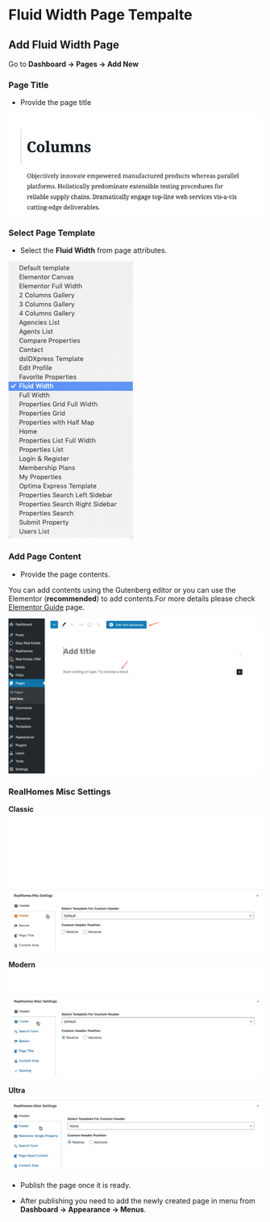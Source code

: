 # Fluid Width Page Tempalte

## **Add Fluid Width Page**

Go to **Dashboard → Pages → Add New**

### **Page Title**

- Provide the page title

![Add Fluid Width Page](images/create-pages/add-full-width-page.png)

### **Select Page Template**

- Select the **Fluid Width** from page attributes.

![Fluid Width Template](images/create-pages/fluid-width-template.png)

### **Add Page Content**

- Provide the page contents.

You can add contents using the Gutenberg editor or you can use the Elementor (**recommended**) to add contents.For more details please check [Elementor Guide](intro-and-installation-elementor.md) page.

![Fluid Width Content](images/create-pages/full-width-content.jpg)

### **RealHomes Misc Settings**

**Classic**
![RealHomes Misc Settings - Classic](images/create-pages/banner-spacing-classic.gif)

**Modern**
![RealHomes Misc Settings - Modern](images/create-pages/modern-banner-spacing-full.gif)

**Ultra**
![RealHomes Misc Settings - Ultra](images/create-pages/ultra-banner-spacing-full.gif)

- Publish the page once it is ready.

- After publishing you need to add the newly created page in menu from **Dashboard → Appearance → Menus**.